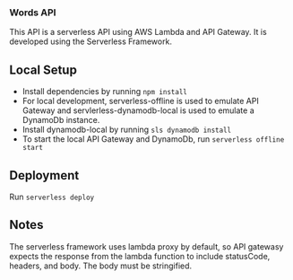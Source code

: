 ### Words API
This API is a serverless API using AWS Lambda and API Gateway.  It is developed using the Serverless Framework.

## Local Setup
- Install dependencies by running `npm install`
- For local development, serverless-offline is used to emulate API Gateway and servlerless-dynamodb-local is used to emulate a DynamoDb instance.
- Install dynamodb-local by running `sls dynamodb install`
- To start the local API Gateway and DynamoDb, run `serverless offline start`

## Deployment
Run `serverless deploy`

## Notes
The serverless framework uses lambda proxy by default, so API gatewasy expects the response from the lambda function to include statusCode, headers, and body.  The body must be stringified.